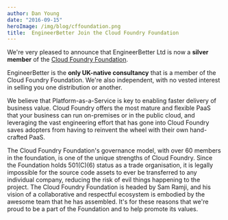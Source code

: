 ```yaml
---
author: Dan Young
date: "2016-09-15"
heroImage: /img/blog/cffoundation.png
title:  EngineerBetter Join the Cloud Foundry Foundation
---
```


We're very pleased to announce that EngineerBetter Ltd is now a <strong>silver member</strong> of the <a href="https://www.cloudfoundry.org/membership/members/">Cloud Foundry Foundation</a>.

EngineerBetter is the <strong>only UK-native consultancy</strong> that is a member of the Cloud Foundry Foundation. We're also independent, with no vested interest in selling you one distribution or another.

<!--more-->

We believe that Platform-as-a-Service is key to enabling faster delivery of business value. Cloud Foundry offers the most mature and flexible PaaS that your business can run on-premises or in the public cloud, and leveraging the vast engineering effort that has gone into Cloud Foundry saves adopters from having to reinvent the wheel with their own hand-crafted PaaS.

The Cloud Foundry Foundation's governance model, with over 60 members in the foundation, is one of the unique strengths of Cloud Foundry. Since the Foundation holds 501(C)(6) status as a trade organisation, it is legally impossible for the source code assets to ever be transferred to any individual company, reducing the risk of evil things happening to the project. The Cloud Foundry Foundation is headed by Sam Ramji, and his vision of a collaborative and respectful ecosystem is embodied by the awesome team that he has assembled. It's for these reasons that we're proud to be a part of the Foundation and to help promote its values.